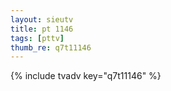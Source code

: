 ```yaml
--- 
layout: sieutv
title: pt 1146
tags: [pttv]
thumb_re: q7t11146
---
```

{% include tvadv key="q7t11146" %} 
